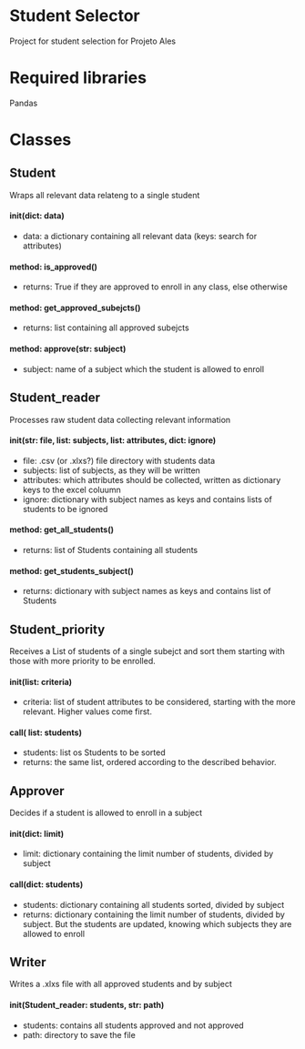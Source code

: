 # Student Selector
Project for student selection for Projeto Ales

# Required libraries
Pandas

# Classes

## Student

Wraps all relevant data relateng to a single student

#### init(dict: data)
- data: a dictionary containing all relevant data (keys: search for attributes)

#### method: is_approved()
- returns: True if they are approved to enroll in any class, else otherwise

#### method: get_approved_subejcts()
- returns: list containing all approved subejcts

#### method: approve(str: subject)
- subject: name of a subject which the student is allowed to enroll



## Student_reader

Processes raw student data collecting relevant information

#### init(str: file, list: subjects, list: attributes, dict: ignore)
- file: .csv (or .xlxs?) file directory with students data
- subjects: list of subjects, as they will be written
- attributes: which attributes should be collected, written as dictionary keys to the excel coluumn
- ignore: dictionary with subject names as keys and contains lists of students to be ignored

#### method: get_all_students()
- returns: list of Students containing all students

#### method: get_students_subject()
- returns: dictionary with subject names as keys and contains list of Students


## Student_priority

Receives a List of students of a single subejct and sort them starting with those with more priority to be enrolled.

#### init(list: criteria)
- criteria: list of student attributes to be considered, starting with the more relevant. Higher values come first.

#### call( list: students)
- students: list os Students to be sorted
- returns: the same list, ordered according to the described behavior.


## Approver

Decides if a student is allowed to enroll in a subject

#### init(dict: limit)
- limit: dictionary containing the limit number of students, divided by subject

#### call(dict: students)
- students: dictionary containing all students sorted, divided by subject
- returns: dictionary containing the limit number of students, divided by subject. But the students are updated, knowing which subjects they are allowed to enroll



## Writer

Writes a .xlxs file with all approved students and by subject

#### init(Student_reader: students, str: path)
- students: contains all students approved and not approved
- path: directory to save the file




